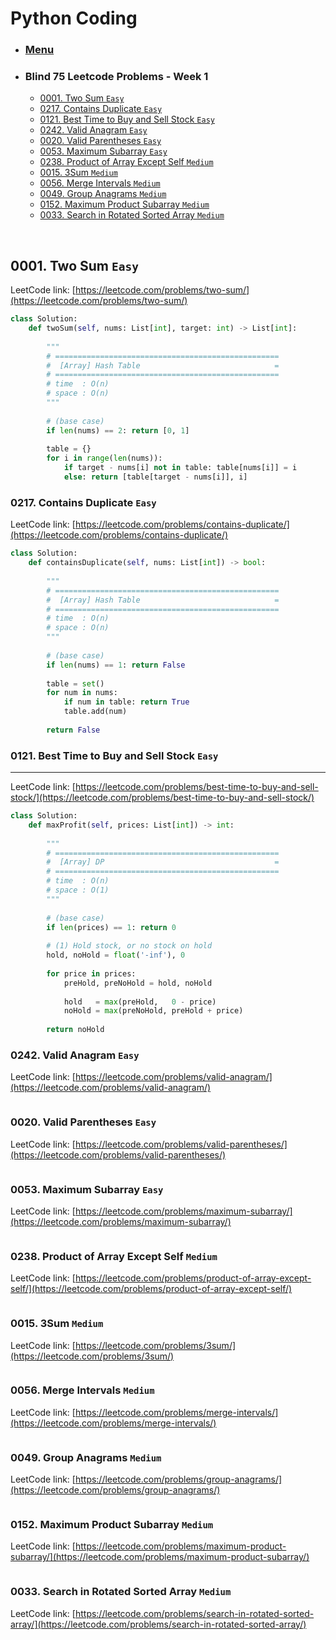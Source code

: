 # Python Coding

* ### [Menu](./README.md)                   <a name="p0"></a>
* ### Blind 75 Leetcode Problems - Week 1
    * [0001. Two Sum ```Easy```](#p1)
    * [0217. Contains Duplicate ```Easy```](#p2)
    * [0121. Best Time to Buy and Sell Stock ```Easy```](#p3)
    * [0242. Valid Anagram ```Easy```](#p4)
    * [0020. Valid Parentheses ```Easy```](#p5)
    * [0053. Maximum Subarray ```Easy```](#p6)
    * [0238. Product of Array Except Self ```Medium```](#p7)
    * [0015. 3Sum ```Medium```](#p8)
    * [0056. Merge Intervals ```Medium```](#p9)
    * [0049. Group Anagrams ```Medium```](#p10)
    * [0152. Maximum Product Subarray ```Medium```](#p11)
    * [0033. Search in Rotated Sorted Array ```Medium```](#p12)

<br />

## 0001. Two Sum ```Easy```                             <a name="p1"></a>
LeetCode link: [https://leetcode.com/problems/two-sum/](https://leetcode.com/problems/two-sum/)
```python
class Solution:
    def twoSum(self, nums: List[int], target: int) -> List[int]:
        
        """
        # ==================================================
        #  [Array] Hash Table                              =
        # ==================================================
        # time  : O(n)
        # space : O(n)
        """
        
        # (base case)
        if len(nums) == 2: return [0, 1]
        
        table = {}
        for i in range(len(nums)):
            if target - nums[i] not in table: table[nums[i]] = i
            else: return [table[target - nums[i]], i]
```

### 0217. Contains Duplicate ```Easy```                  <a name="p2"></a>
LeetCode link: [https://leetcode.com/problems/contains-duplicate/](https://leetcode.com/problems/contains-duplicate/)
```python
class Solution:
    def containsDuplicate(self, nums: List[int]) -> bool:
        
        """
        # ==================================================
        #  [Array] Hash Table                              =
        # ==================================================
        # time  : O(n)
        # space : O(n)
        """
        
        # (base case)
        if len(nums) == 1: return False
        
        table = set()
        for num in nums:
            if num in table: return True
            table.add(num)
            
        return False
```

### 0121. Best Time to Buy and Sell Stock ```Easy```     <a name="p3"></a>
---
LeetCode link: [https://leetcode.com/problems/best-time-to-buy-and-sell-stock/](https://leetcode.com/problems/best-time-to-buy-and-sell-stock/)
```python
class Solution:
    def maxProfit(self, prices: List[int]) -> int:
        
        """
        # ==================================================
        #  [Array] DP                                      =
        # ==================================================
        # time  : O(n)
        # space : O(1)
        """
        
        # (base case)
        if len(prices) == 1: return 0
        
        # (1) Hold stock, or no stock on hold
        hold, noHold = float('-inf'), 0
        
        for price in prices:
            preHold, preNoHold = hold, noHold
            
            hold   = max(preHold,   0 - price)
            noHold = max(preNoHold, preHold + price)
            
        return noHold
```

### 0242. Valid Anagram ```Easy```                       <a name="p4"></a>
LeetCode link: [https://leetcode.com/problems/valid-anagram/](https://leetcode.com/problems/valid-anagram/)
```python
```

### 0020. Valid Parentheses ```Easy```                   <a name="p5"></a>
LeetCode link: [https://leetcode.com/problems/valid-parentheses/](https://leetcode.com/problems/valid-parentheses/)
```python
```

### 0053. Maximum Subarray ```Easy```                    <a name="p6"></a>
LeetCode link: [https://leetcode.com/problems/maximum-subarray/](https://leetcode.com/problems/maximum-subarray/)
```python
```

### 0238. Product of Array Except Self ```Medium```      <a name="p7"></a>
LeetCode link: [https://leetcode.com/problems/product-of-array-except-self/](https://leetcode.com/problems/product-of-array-except-self/)
```python
```

### 0015. 3Sum ```Medium```                              <a name="p8"></a>
LeetCode link: [https://leetcode.com/problems/3sum/](https://leetcode.com/problems/3sum/)
```python
```

### 0056. Merge Intervals ```Medium```                   <a name="p9"></a>
LeetCode link: [https://leetcode.com/problems/merge-intervals/](https://leetcode.com/problems/merge-intervals/)
```python
```

### 0049. Group Anagrams ```Medium```                    <a name="p10"></a>
LeetCode link: [https://leetcode.com/problems/group-anagrams/](https://leetcode.com/problems/group-anagrams/)
```python
```

### 0152. Maximum Product Subarray ```Medium```          <a name="p11"></a>
LeetCode link: [https://leetcode.com/problems/maximum-product-subarray/](https://leetcode.com/problems/maximum-product-subarray/)
```python
```

### 0033. Search in Rotated Sorted Array ```Medium```    <a name="p12"></a>
LeetCode link: [https://leetcode.com/problems/search-in-rotated-sorted-array/](https://leetcode.com/problems/search-in-rotated-sorted-array/)
```python
```